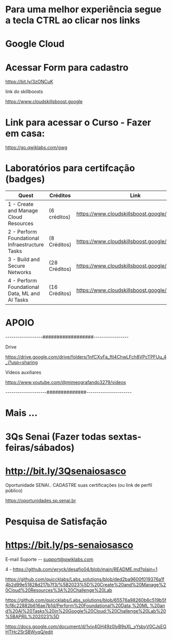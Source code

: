# Para uma melhor experiência segue a tecla CTRL ao clicar nos links


# Google Cloud


# Acessar Form para cadastro

https://bit.ly/3zONCuK


link do skillboosts

https://www.cloudskillsboost.google


# Link para acessar o Curso - Fazer em casa:

https://go.qwiklabs.com/gwg


# Laboratórios para certifcação (badges)
| Quest | Créditos | Link |
| --- | --- | ---|
| 1 - Create and Manage Cloud Resources | (6 créditos) | https://www.cloudskillsboost.google/quests/120 |
| 2 - Perform Foundational Infraestructure Tasks | (8 Créditos) | https://www.cloudskillsboost.google/quests/118 |
| 3 - Build and Secure Networks | (28 Créditos) | https://www.cloudskillsboost.google/quests/128 |
| 4 -  Perform Foundational Data, ML and AI Tasks | (16 Créditos) | https://www.cloudskillsboost.google/quests/117  |



# APOIO

------------------##################-----------------

Drive    

https://drive.google.com/drive/folders/1nfCXyFa_ftI4ChwLFch8VPcTPFUu_4_j?usp=sharing


Vídeos auxiliares
 
https://www.youtube.com/@mimeografando3279/videos

--------------------##############----------------------

# Mais ...

# 3Qs Senai (Fazer todas sextas-feiras/sábados)

# http://bit.ly/3Qsenaiosasco

Oportunidade SENAI.. CADASTRE suas certificações (ou link de perfil público)

https://oportunidades.sp.senai.br

 
# Pesquisa de Satisfação

# https://bit.ly/ps-senaiosasco 


E-mail Suporte  --  support@qwiklabs.com

4 - https://github.com/wryck/desafio04/blob/main/README.md?plain=1


https://github.com/quiccklabs/Labs_solutions/blob/ded2ba9600f019376a1f4b2d99e51828d217b7f3/%5B2023%5D%20Create%20and%20Manage%20Cloud%20Resources%3A%20Challenge%20Lab


https://github.com/quiccklabs/Labs_solutions/blob/65576a98260b6c519b5ffcf8c22882b616ae7b1d/Perform%20Foundational%20Data,%20ML,%20and%20AI%20Tasks%20in%20Google%20Cloud:%20Challenge%20Lab%20%5BAPRIL%202023%5D




https://docs.google.com/document/d/1viv4GH49z0lyB9sXL_yYsbyV0CJsEGHTHc2SrSBWyqQ/edit
